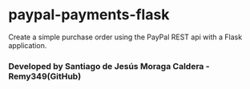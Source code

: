 # paypal-payments-flask

Create a simple purchase order using the PayPal REST api with a Flask application.

### Developed by Santiago de Jesús Moraga Caldera - Remy349(GitHub)
